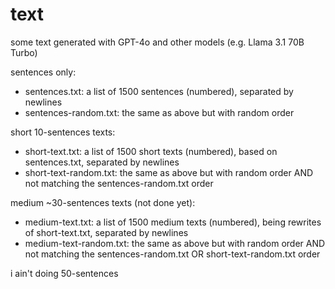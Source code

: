 # text
some text generated with GPT-4o and other models (e.g. Llama 3.1 70B Turbo)

sentences only:
- sentences.txt: a list of 1500 sentences (numbered), separated by newlines
- sentences-random.txt: the same as above but with random order

short 10-sentences texts:
- short-text.txt: a list of 1500 short texts (numbered), based on sentences.txt, separated by newlines
- short-text-random.txt: the same as above but with random order AND not matching the sentences-random.txt order

medium ~30-sentences texts (not done yet):
- medium-text.txt: a list of 1500 medium texts (numbered), being rewrites of short-text.txt, separated by newlines
- medium-text-random.txt: the same as above but with random order AND not matching the sentences-random.txt OR short-text-random.txt order

i ain't doing 50-sentences
